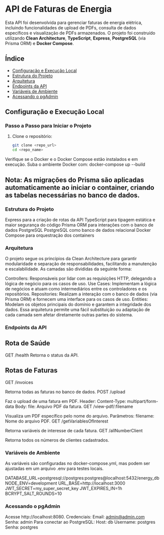 # API de Faturas de Energia

Esta API foi desenvolvida para gerenciar faturas de energia elétrica, incluindo funcionalidades de upload de PDFs, consulta de dados específicos e visualização de PDFs armazenados. O projeto foi construído utilizando **Clean Architecture**, **TypeScript**, **Express**, **PostgreSQL** (via Prisma ORM) e **Docker Compose**.

## Índice

- [Configuração e Execução Local](#configuração-e-execução-local)
- [Estrutura do Projeto](#estrutura-do-projeto)
- [Arquitetura](#arquitetura)
- [Endpoints da API](#endpoints-da-api)
- [Variáveis de Ambiente](#variáveis-de-ambiente)
- [Acessando o pgAdmin](#acessando-o-pgadmin)

## Configuração e Execução Local

### Passo a Passo para Iniciar o Projeto

1. Clone o repositório:
   ```bash
   git clone <repo_url>
   cd <repo_name>

Verifique se o Docker e o Docker Compose estão instalados e em execução.
Suba o ambiente Docker com:
docker-compose up --build



## Nota: As migrações do Prisma são aplicadas automaticamente ao iniciar o container, criando as tabelas necessárias no banco de dados.

### Estrutura do Projeto

Express para a criação de rotas da API
TypeScript para tipagem estática e maior segurança do código
Prisma ORM para interações com o banco de dados PostgreSQL
PostgreSQL como banco de dados relacional
Docker Compose para orquestração dos containers

### Arquitetura

O projeto segue os princípios da Clean Architecture para garantir modularidade e separação de responsabilidades, facilitando a manutenção e escalabilidade. As camadas são divididas da seguinte forma:

Controllers: Responsáveis por lidar com as requisições HTTP, delegando a lógica de negócio para os casos de uso.
Use Cases: Implementam a lógica de negócios e atuam como intermediários entre os controladores e os repositórios.
Repositories: Realizam a interação com o banco de dados (via Prisma ORM) e fornecem uma interface para os casos de uso.
Entities: Modelam os objetos principais do domínio e garantem a integridade dos dados.
Essa arquitetura permite uma fácil substituição ou adaptação de cada camada sem afetar diretamente outras partes do sistema.


### Endpoints da API

## Rota de Saúde
GET /health
Retorna o status da API.

## Rotas de Faturas

GET /invoices

Retorna todas as faturas no banco de dados.
POST /upload

Faz o upload de uma fatura em PDF.
Header:
Content-Type: multipart/form-data
Body:
file: Arquivo PDF da fatura.
GET /view-pdf/:filename

Visualiza um PDF específico pelo nome do arquivo.
Parâmetros:
filename: Nome do arquivo PDF.
GET /getVariablesOfInterest

Retorna variáveis de interesse de cada fatura.
GET /allNumberClient

Retorna todos os números de clientes cadastrados.

### Variáveis de Ambiente

As variáveis são configuradas no docker-compose.yml, mas podem ser ajustadas em um arquivo .env para testes locais.

DATABASE_URL=postgresql://postgres:postgres@localhost:5432/energy_db
NODE_ENV=development
URL_BASE=http://localhost:3000
JWT_SECRET=my_super_secret_key
JWT_EXPIRES_IN=1h
BCRYPT_SALT_ROUNDS=10

### Acessando o pgAdmin

Acesse http://localhost:8080.
Credenciais:
Email: admin@admin.com
Senha: admin
Para conectar ao PostgreSQL:
Host: db
Username: postgres
Senha: postgres


